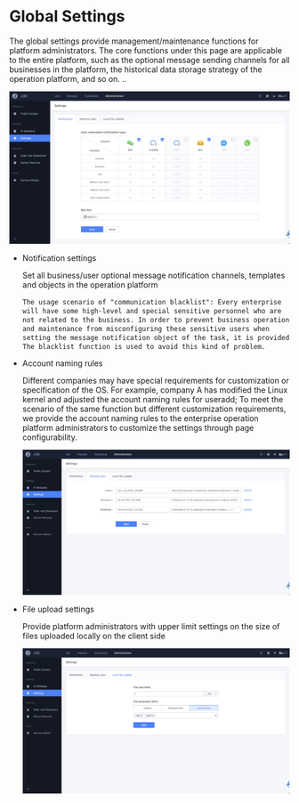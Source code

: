 # Global Settings

The global settings provide management/maintenance functions for platform administrators. The core functions under this page are applicable to the entire platform, such as the optional message sending channels for all businesses in the platform, the historical data storage strategy of the operation platform, and so on. ..

![image-20241029173312347](media/image-20241029173312347.png)

- Notification settings

   Set all business/user optional message notification channels, templates and objects in the operation platform

   ```text
   The usage scenario of "communication blacklist": Every enterprise will have some high-level and special sensitive personnel who are not related to the business. In order to prevent business operation and maintenance from misconfiguring these sensitive users when setting the message notification object of the task, it is provided The blacklist function is used to avoid this kind of problem.
   ```

- Account naming rules

   Different companies may have special requirements for customization or specification of the OS. For example, company A has modified the Linux kernel and adjusted the account naming rules for useradd; To meet the scenario of the same function but different customization requirements, we provide the account naming rules to the enterprise operation platform administrators to customize the settings through page configurability.

   ![image-20241029173353585](media/image-20241029173353585.png)
  
- File upload settings

   Provide platform administrators with upper limit settings on the size of files uploaded locally on the client side

   ![image-20241029173441598](media/image-20241029173441598.png)